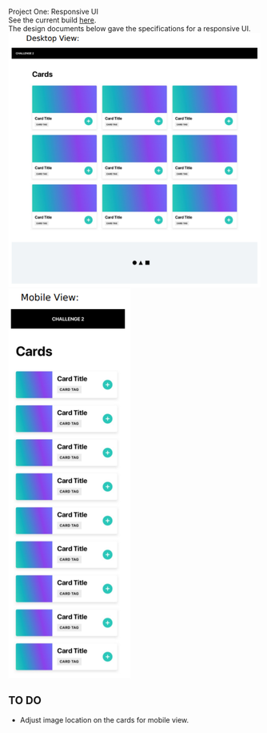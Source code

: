 <hi>Project One: Responsive UI</h1>
</br>
See the current build <a href="https://s-spence.github.io/Interview_Project/">here</a>.
</br>
The design documents below gave the specifications for a responsive UI. 
</br>
<img src="Design_Document.png" alt="Website Design">
<img src="Design_Document_Mobile.png" alt="Mobile Design">

<h2>TO DO</h2>
<ul>
  <li>Adjust image location on the cards for mobile view.</li>
</ul>





